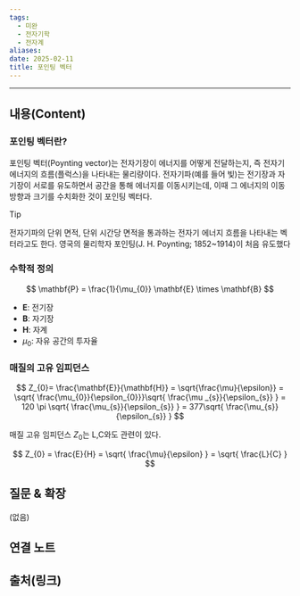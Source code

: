 ```yaml
---
tags:
  - 미완
  - 전자기학
  - 전자계
aliases: 
date: 2025-02-11
title: 포인팅 벡터
---
```


---

## 내용(Content)

### 포인팅 벡터란?

포인팅 벡터(Poynting vector)는 전자기장이 에너지를 어떻게 전달하는지, 즉 전자기 에너지의 흐름(플럭스)을 나타내는 물리량이다. 전자기파(예를 들어 빛)는 전기장과 자기장이 서로를 유도하면서 공간을 통해 에너지를 이동시키는데, 이때 그 에너지의 이동 방향과 크기를 수치화한 것이 포인팅 벡터다.

>[!tip]
>전자기파의 단위 면적, 단위 시간당 면적을 통과하는 전자기 에너지 흐름을 나타내는 벡터라고도 한다. 영국의 물리학자 포인팅(J. H. Poynting; 1852~1914)이 처음 유도했다


### 수학적 정의

$$
\mathbf{P} = \frac{1}{\mu_{0}} \mathbf{E} \times \mathbf{B}
$$

- $\mathbf{E}$: 전기장
- $\mathbf{B}$: 자기장
- $\mathbf{H}$: 자계
- $\mu_{0}$: 자유 공간의 투자율


### 매질의 고유 임피던스

$$
Z_{0}= \frac{\mathbf{E}}{\mathbf{H}} = \sqrt{\frac{\mu}{\epsilon}} = \sqrt{ \frac{\mu_{0}}{\epsilon_{0}}}\sqrt{ \frac{\mu _{s}}{\epsilon_{s}} } = 120 \pi \sqrt{ \frac{\mu_{s}}{\epsilon_{s}} } = 377\sqrt{ \frac{\mu_{s}}{\epsilon_{s}} }
$$


매질 고유 임피던스 $Z_{0}$는 L,C와도 관련이 있다.

$$
Z_{0} = \frac{E}{H} = \sqrt{ \frac{\mu}{\epsilon} } = \sqrt{ \frac{L}{C} }
$$

## 질문 & 확장

(없음)

## 연결 노트

## 출처(링크)





